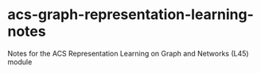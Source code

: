 # acs-graph-representation-learning-notes
 Notes for the ACS Representation Learning on Graph and Networks (L45) module
